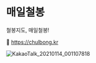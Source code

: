 # 매일철봉
철봉지도, 매일철봉!

🚀 https://chulbong.kr

![KakaoTalk_20210114_001107818](https://user-images.githubusercontent.com/31316861/104471154-da26e100-55fd-11eb-9ad1-1af4f27ede2c.gif)




